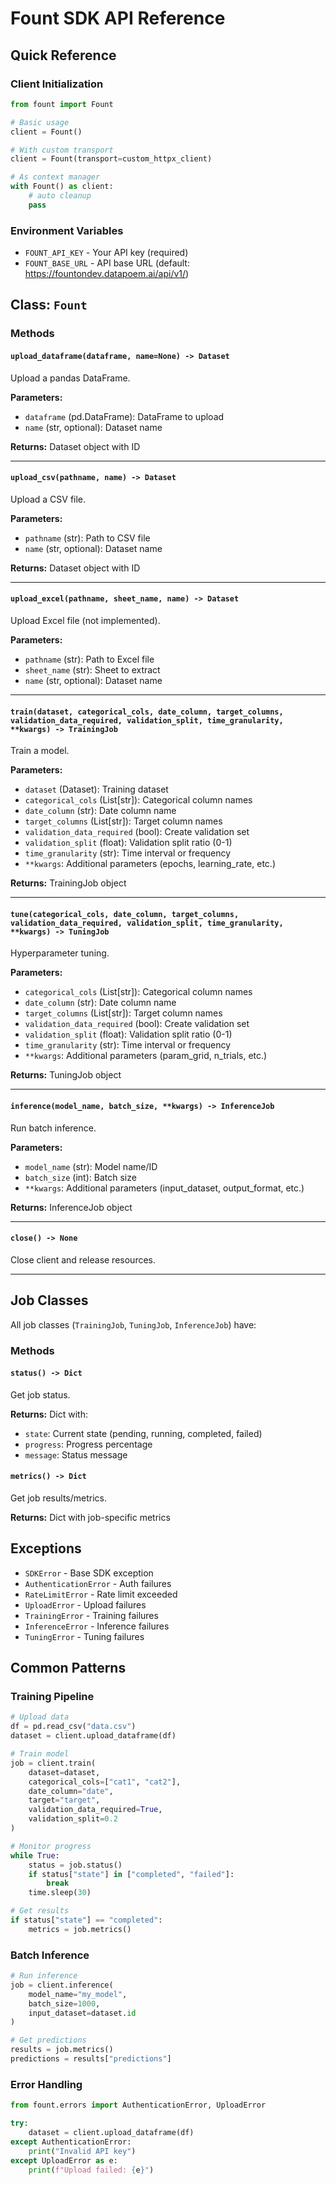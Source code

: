 # Fount SDK API Reference

## Quick Reference

### Client Initialization

```python
from fount import Fount

# Basic usage
client = Fount()

# With custom transport
client = Fount(transport=custom_httpx_client)

# As context manager
with Fount() as client:
    # auto cleanup
    pass
```

### Environment Variables

- `FOUNT_API_KEY` - Your API key (required)
- `FOUNT_BASE_URL` - API base URL (default: https://fountondev.datapoem.ai/api/v1/)

## Class: `Fount`

### Methods

#### `upload_dataframe(dataframe, name=None) -> Dataset`

Upload a pandas DataFrame.

**Parameters:**

- `dataframe` (pd.DataFrame): DataFrame to upload
- `name` (str, optional): Dataset name

**Returns:** Dataset object with ID

---

#### `upload_csv(pathname, name) -> Dataset`

Upload a CSV file.

**Parameters:**

- `pathname` (str): Path to CSV file
- `name` (str, optional): Dataset name

**Returns:** Dataset object with ID

---

#### `upload_excel(pathname, sheet_name, name) -> Dataset`

Upload Excel file (not implemented).

**Parameters:**

- `pathname` (str): Path to Excel file
- `sheet_name` (str): Sheet to extract
- `name` (str, optional): Dataset name

---

#### `train(dataset, categorical_cols, date_column, target_columns, validation_data_required, validation_split, time_granularity, **kwargs) -> TrainingJob`

Train a model.

**Parameters:**

- `dataset` (Dataset): Training dataset
- `categorical_cols` (List[str]): Categorical column names
- `date_column` (str): Date column name
- `target_columns` (List[str]): Target column names
- `validation_data_required` (bool): Create validation set
- `validation_split` (float): Validation split ratio (0-1)
- `time_granularity` (str): Time interval or frequency
- `**kwargs`: Additional parameters (epochs, learning_rate, etc.)

**Returns:** TrainingJob object

---

#### `tune(categorical_cols, date_column, target_columns, validation_data_required, validation_split, time_granularity, **kwargs) -> TuningJob`

Hyperparameter tuning.

**Parameters:**

- `categorical_cols` (List[str]): Categorical column names
- `date_column` (str): Date column name
- `target_columns` (List[str]): Target column names
- `validation_data_required` (bool): Create validation set
- `validation_split` (float): Validation split ratio (0-1)
- `time_granularity` (str): Time interval or frequency
- `**kwargs`: Additional parameters (param_grid, n_trials, etc.)

**Returns:** TuningJob object

---

#### `inference(model_name, batch_size, **kwargs) -> InferenceJob`

Run batch inference.

**Parameters:**

- `model_name` (str): Model name/ID
- `batch_size` (int): Batch size
- `**kwargs`: Additional parameters (input_dataset, output_format, etc.)

**Returns:** InferenceJob object

---

#### `close() -> None`

Close client and release resources.

---

## Job Classes

All job classes (`TrainingJob`, `TuningJob`, `InferenceJob`) have:

### Methods

#### `status() -> Dict`

Get job status.

**Returns:** Dict with:

- `state`: Current state (pending, running, completed, failed)
- `progress`: Progress percentage
- `message`: Status message

#### `metrics() -> Dict`

Get job results/metrics.

**Returns:** Dict with job-specific metrics

## Exceptions

- `SDKError` - Base SDK exception
- `AuthenticationError` - Auth failures
- `RateLimitError` - Rate limit exceeded
- `UploadError` - Upload failures
- `TrainingError` - Training failures
- `InferenceError` - Inference failures
- `TuningError` - Tuning failures

## Common Patterns

### Training Pipeline

```python
# Upload data
df = pd.read_csv("data.csv")
dataset = client.upload_dataframe(df)

# Train model
job = client.train(
    dataset=dataset,
    categorical_cols=["cat1", "cat2"],
    date_column="date",
    target="target",
    validation_data_required=True,
    validation_split=0.2
)

# Monitor progress
while True:
    status = job.status()
    if status["state"] in ["completed", "failed"]:
        break
    time.sleep(30)

# Get results
if status["state"] == "completed":
    metrics = job.metrics()
```

### Batch Inference

```python
# Run inference
job = client.inference(
    model_name="my_model",
    batch_size=1000,
    input_dataset=dataset.id
)

# Get predictions
results = job.metrics()
predictions = results["predictions"]
```

### Error Handling

```python
from fount.errors import AuthenticationError, UploadError

try:
    dataset = client.upload_dataframe(df)
except AuthenticationError:
    print("Invalid API key")
except UploadError as e:
    print(f"Upload failed: {e}")
```
